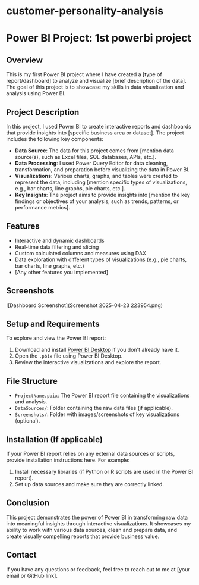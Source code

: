﻿# customer-personality-analysis
 # Power BI Project: 1st powerbi project

## Overview
This is my first Power BI project where I have created a [type of report/dashboard] to analyze and visualize [brief description of the data]. The goal of this project is to showcase my skills in data visualization and analysis using Power BI. 

## Project Description
In this project, I used Power BI to create interactive reports and dashboards that provide insights into [specific business area or dataset]. The project includes the following key components:
- **Data Source**: The data for this project comes from [mention data source(s), such as Excel files, SQL databases, APIs, etc.].
- **Data Processing**: I used Power Query Editor for data cleaning, transformation, and preparation before visualizing the data in Power BI.
- **Visualizations**: Various charts, graphs, and tables were created to represent the data, including [mention specific types of visualizations, e.g., bar charts, line graphs, pie charts, etc.].
- **Key Insights**: The project aims to provide insights into [mention the key findings or objectives of your analysis, such as trends, patterns, or performance metrics].

## Features
- Interactive and dynamic dashboards
- Real-time data filtering and slicing
- Custom calculated columns and measures using DAX
- Data exploration with different types of visualizations (e.g., pie charts, bar charts, line graphs, etc.)
- [Any other features you implemented]

## Screenshots
![Dashboard Screenshot](Screenshot 2025-04-23 223954.png) <!-- Update with your screenshot path -->

## Setup and Requirements
To explore and view the Power BI report:
1. Download and install [Power BI Desktop](https://powerbi.microsoft.com/desktop/) if you don't already have it.
2. Open the `.pbix` file using Power BI Desktop.
3. Review the interactive visualizations and explore the report.

## File Structure
- `ProjectName.pbix`: The Power BI report file containing the visualizations and analysis.
- `DataSources/`: Folder containing the raw data files (if applicable).
- `Screenshots/`: Folder with images/screenshots of key visualizations (optional).

## Installation (If applicable)
If your Power BI report relies on any external data sources or scripts, provide installation instructions here. For example:
1. Install necessary libraries (if Python or R scripts are used in the Power BI report).
2. Set up data sources and make sure they are correctly linked.

## Conclusion
This project demonstrates the power of Power BI in transforming raw data into meaningful insights through interactive visualizations. It showcases my ability to work with various data sources, clean and prepare data, and create visually compelling reports that provide business value.

## Contact
If you have any questions or feedback, feel free to reach out to me at [your email or GitHub link].


